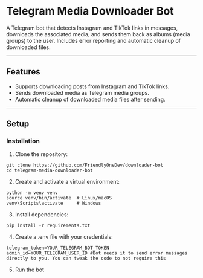 # Telegram Media Downloader Bot

A Telegram bot that detects Instagram and TikTok links in messages, downloads the associated media, and sends them back as albums (media groups) to the user. Includes error reporting and automatic cleanup of downloaded files.

---

## Features

- Supports downloading posts from Instagram and TikTok links.
- Sends downloaded media as Telegram media groups.
- Automatic cleanup of downloaded media files after sending.

---

## Setup
### Installation

1. Clone the repository:
```
git clone https://github.com/FriendlyOneDev/downloader-bot
cd telegram-media-downloader-bot
```

2. Create and activate a virtual environment:
```
python -m venv venv
source venv/bin/activate  # Linux/macOS
venv\Scripts\activate     # Windows
```
3. Install dependencies:
```
pip install -r requirements.txt
```
4. Create a .env file with your credentials:
```
telegram_token=YOUR_TELEGRAM_BOT_TOKEN
admin_id=YOUR_TELEGRAM_USER_ID #Bot needs it to send error messages directly to you. You can tweak the code to not require this
```
5. Run the bot




